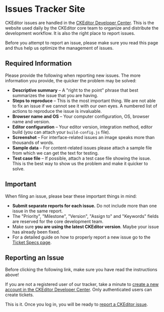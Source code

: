 <!--
Copyright (c) 2003-2015, CKSource - Frederico Knabben. All rights reserved.
For licensing, see LICENSE.md.
-->

# Issues Tracker Site

CKEditor issues are handled in the [CKEditor Developer Center](http://dev.ckeditor.com/). This is the website used daily by the CKEditor core team to organize and distribute the development workflow. It is also the right place to report issues.

Before you attempt to report an issue, please make sure you read this page and thus help us optimize the management of issues.

## Required Information

Please provide the following when reporting new issues. The more information you provide, the quicker the problem may be solved:

 * **Descriptive summary** &ndash; A "right to the point" phrase that best summarizes the issue that you are having.
 * **Steps to reproduce** &ndash; This is the most important thing. We are not able to fix an issue if we cannot see it with our own eyes. A numbered list of actions to reproduce the issue is invaluable.
 * **Browser name and OS** &ndash; Your computer configuration, OS, browser name and version.
 * **Editor configuration** &ndash; Your editor version, integration method, editor build (you can attach your `build-config.js` file).
 * **Screenshot** &ndash; For interface-related issues an image speaks more than thousands of words.
 * **Sample data** &ndash; For content-related issues please attach a sample file from which we can get the text for testing.
 * **Test case file** &ndash; If possible, attach a test case file showing the issue. This is the best way to show us the problem and make it quicker to solve.

## Important

When filing an issue, please bear these important things in mind:

 * **Submit separate reports for each issue.** Do not include more than one issue in the same report.
 * The "Priority", "Milestone", "Version", "Assign to" and "Keywords" fields are reserved for the core development team.
 * Make sure **you are using the latest CKEditor version**. Maybe your issue has already been fixed.
 * For a detailed guide on how to properly report a new issue go to the [Ticket Specs page](https://dev.ckeditor.com/wiki/TicketSpecs).
 
## Reporting an Issue

Before clicking the following link, make sure you have read the instructions above!

If you are not a registered user of our tracker, take a minute to [create a new account in the CKEditor Developer Center](https://dev.ckeditor.com/register). Only authenticated users can create tickets.

This is it. Once you log in, you will be ready to [report a CKEditor issue](https://dev.ckeditor.com/newticket).